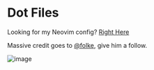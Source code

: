 # Dot Files

Looking for my Neovim config? [Right Here](https://github.com/amaanq/nvim-config/)

Massive credit goes to [@folke](https://github.com/folke), give him a follow.

![image](https://user-images.githubusercontent.com/29718261/218632334-127f895e-9459-436d-af86-4682e2b38986.png)
